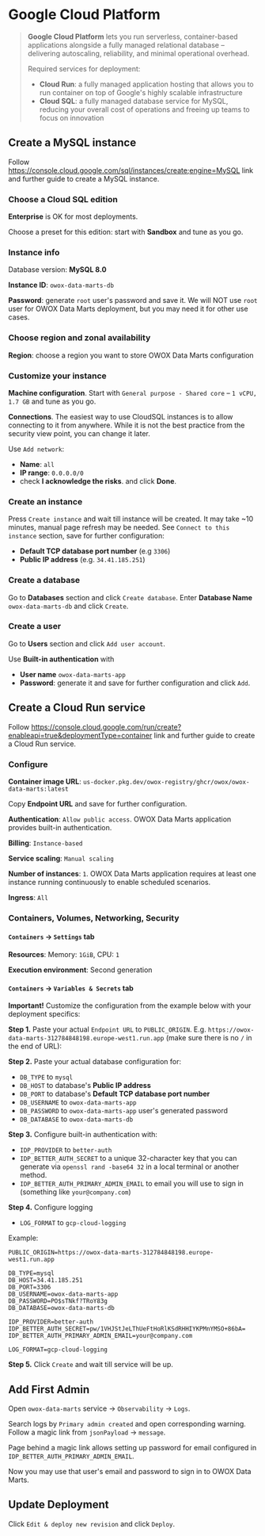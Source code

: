 # Google Cloud Platform

> **Google Cloud Platform** lets you run serverless, container-based applications alongside a fully managed relational database
> – delivering autoscaling, reliability, and minimal operational overhead.
>
> Required services for deployment:
>
> * **Cloud Run**: a fully managed application hosting that allows you to run container on top of Google's highly scalable infrastructure
> * **Cloud SQL**: a fully managed database service for MySQL, reducing your overall cost of operations and freeing up teams to focus on innovation

## Create a MySQL instance

Follow <https://console.cloud.google.com/sql/instances/create;engine=MySQL> link and further guide to create a MySQL instance.  

### Choose a Cloud SQL edition

**Enterprise** is OK for most deployments.

Choose a preset for this edition: start with **Sandbox** and tune as you go.

### Instance info

Database version: **MySQL 8.0**

**Instance ID**: `owox-data-marts-db`

**Password**: generate `root` user's password and save it. We will NOT use `root` user for OWOX Data Marts deployment,
but you may need it for other use cases.

### Choose region and zonal availability

**Region**: choose a region you want to store OWOX Data Marts configuration

### Customize your instance

**Machine configuration**. Start with `General purpose - Shared core` – `1 vCPU, 1.7 GB` and tune as you go.

**Connections**. The easiest way to use CloudSQL instances is to allow connecting to it from anywhere.
While it is not the best practice from the security view point, you can change it later.

Use `Add network`:

* **Name**: `all`
* **IP range**: `0.0.0.0/0`
* check **I acknowledge the risks**.
and click **Done**.

### Create an instance

Press `Create instance` and wait till instance will be created.
It may take ~10 minutes, manual page refresh may be needed.
See `Connect to this instance` section, save for further configuration:

* **Default TCP database port number** (e.g `3306`)
* **Public IP address** (e.g. `34.41.185.251`)

### Create a database

Go to **Databases** section and click `Create database`. Enter **Database Name** `owox-data-marts-db` and click `Create`.

### Create a user

Go to **Users** section and click `Add user account`.

Use **Built-in authentication** with

* **User name** `owox-data-marts-app`
* **Password**: generate it and save for further configuration
and click `Add`.

## Create a Cloud Run service

Follow <https://console.cloud.google.com/run/create?enableapi=true&deploymentType=container> link and further guide to create a Cloud Run service.

### Configure

**Container image URL**: `us-docker.pkg.dev/owox-registry/ghcr/owox/owox-data-marts:latest`

Copy **Endpoint URL** and save for further configuration.

**Authentication**: `Allow public access`. OWOX Data Marts application provides built-in authentication.

**Billing**: `Instance-based`

**Service scaling**: `Manual scaling`

**Number of instances**: `1`. OWOX Data Marts application requires at least one instance running continuously to enable scheduled scenarios.

**Ingress**: `All`

### Containers, Volumes, Networking, Security

#### `Containers` → `Settings` tab

**Resources**: Memory: `1GiB`, CPU: `1`

**Execution environment**: Second generation

#### `Containers` → `Variables & Secrets` tab

**Important!** Customize the configuration from the example below with your deployment specifics:

**Step 1.** Paste your actual `Endpoint URL` to `PUBLIC_ORIGIN`. E.g. `https://owox-data-marts-312784848198.europe-west1.run.app` (make sure there is no `/` in the end of URL):

**Step 2.** Paste your actual database configuration for:

* `DB_TYPE` to `mysql`
* `DB_HOST` to database's **Public IP address**
* `DB_PORT` to database's **Default TCP database port number**
* `DB_USERNAME` to `owox-data-marts-app`
* `DB_PASSWORD` to `owox-data-marts-app` user's generated password
* `DB_DATABASE` to `owox-data-marts-db`

**Step 3.** Configure built-in authentication with:

* `IDP_PROVIDER` to `better-auth`
* `IDP_BETTER_AUTH_SECRET` to a unique 32-character key that you can generate via `openssl rand -base64 32` in a local terminal or another method.
* `IDP_BETTER_AUTH_PRIMARY_ADMIN_EMAIL` to email you will use to sign in (something like `your@company.com`)

**Step 4.** Configure logging

* `LOG_FORMAT` to `gcp-cloud-logging`

Example:

```text
PUBLIC_ORIGIN=https://owox-data-marts-312784848198.europe-west1.run.app

DB_TYPE=mysql
DB_HOST=34.41.185.251
DB_PORT=3306
DB_USERNAME=owox-data-marts-app
DB_PASSWORD=PO$sTNkf?TRoY83g
DB_DATABASE=owox-data-marts-db

IDP_PROVIDER=better-auth
IDP_BETTER_AUTH_SECRET=pw/1VHJStJeLThUeFtHoRlKSdRHHIYKPMnYMSO+86bA=
IDP_BETTER_AUTH_PRIMARY_ADMIN_EMAIL=your@company.com

LOG_FORMAT=gcp-cloud-logging
```

**Step 5.** Click `Create` and wait till service will be up.

## Add First Admin

Open `owox-data-marts` service → `Observability` → `Logs`.

Search logs by `Primary admin created` and open corresponding warning.
Follow a magic link from `jsonPayload` → `message`.

Page behind a magic link allows setting up password for email configured in `IDP_BETTER_AUTH_PRIMARY_ADMIN_EMAIL`.

Now you may use that user's email and password to sign in to OWOX Data Marts.

## Update Deployment

Click `Edit & deploy new revision` and click `Deploy`.

